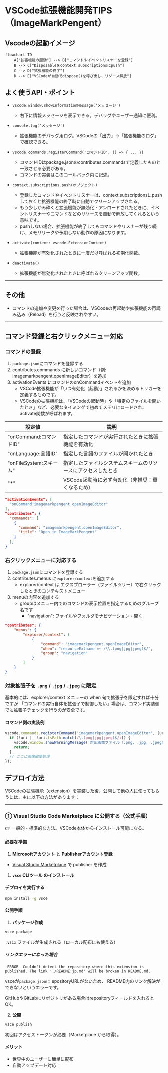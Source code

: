 # VSCode拡張機能開発TIPS（ImageMarkPengent）

## Vscodeの起動イメージ

```mermaid
flowchart TD
    A["拡張機能の起動"] --> B["コマンドやイベントリスナーを登録"]
    B --> C["Disposableをcontext.subscriptionsにpush"]
    C --> D["拡張機能の終了"]
    D --> E["VSCodeが自動でdispose()を呼び出し、リソース解放"]
```


## よく使うAPI・ポイント

- `vscode.window.showInformationMessage('メッセージ')`
  - 右下に情報メッセージを表示できる。デバッグやユーザー通知に便利。

- `console.log('メッセージ')`
  - 拡張機能のデバッグ用ログ。VSCodeの「出力」→「拡張機能のログ」で確認できる。

- `vscode.commands.registerCommand('コマンドID', () => { ... })`
  - コマンドIDはpackage.jsonのcontributes.commandsで定義したものと一致させる必要がある。
  - コマンドの実装はこのコールバック内に記述。

- `context.subscriptions.push(オブジェクト)`
  - 登録したコマンドやイベントリスナーは、context.subscriptionsにpushしておくと拡張機能の終了時に自動でクリーンアップされる。
  - もう少しかみ砕くと拡張機能が無効化・アンロードされたときに、イベントリスナーやコマンドなどのリソースを自動で解放してくれるという意味です。
  - pushしない場合、拡張機能が終了してもコマンドやリスナーが残り続け、メモリリークや予期しない動作の原因になります。

- `activate(context: vscode.ExtensionContext)`
  - 拡張機能が有効化されたときに一度だけ呼ばれる初期化関数。

- `deactivate()`
  - 拡張機能が無効化されたときに呼ばれるクリーンアップ関数。

---

## その他
- コマンドの追加や変更を行った場合は、VSCodeの再起動や拡張機能の再読み込み（Reload）を行うと反映されやすい。

---

## コマンド登録と右クリックメニュー対応

### コマンドの登録

1. `package.json`にコマンドを登録する
2. contributes.commands に新しいコマンド（例: imagemarkpengent.openImageEditor）を追加
3. activationEvents にコマンドのonCommandイベントを追加
   * VSCode拡張機能が「いつ有効化（起動）」されるかを決めるトリガーを定義するものです。
   * VSCodeの拡張機能は、「VSCodeの起動時」や「特定のファイルを開いたとき」など、必要なタイミングで初めてメモリにロードされ、activate関数が呼ばれます。
  

| 設定値                  | 説明                                                         |
| ----------------------- | ------------------------------------------------------------ |
| "onCommand:コマンドID"  | 指定したコマンドが実行されたときに拡張機能を有効化           |
| "onLanguage:言語ID"     | 指定した言語のファイルが開かれたとき                         |
| "onFileSystem:スキーム" | 指定したファイルシステムスキームのリソースにアクセスしたとき |
| "*"                     | VSCode起動時に必ず有効化（非推奨：重くなるため）             |



```json
"activationEvents": [
  "onCommand:imagemarkpengent.openImageEditor"
],
"contributes": {
  "commands": [
    {
      "command": "imagemarkpengent.openImageEditor",
      "title": "Open in ImageMarkPengent"
    }
  ],
}
```

### 右クリックメニューに対応する

1. `package.json`にコマンドを登録する
2. contributes.menus に`explorer/context`を追加する
   * explorer/context は エクスプローラー（ファイルツリー）で右クリックしたときのコンテキストメニュー 
3. menuの内容を追加する
   * groupはメニュー内でのコマンドの表示位置を指定するためのグループ名です
     * "navigation": ファイルやフォルダをナビゲーション・開く

```json
"contributes": {
    "menus": {
        "explorer/context": [
            {
                "command": "imagemarkpengent.openImageEditor",
                "when": "resourceExtname =~ /\\.(png|jpg|jpeg)$/",
                "group": "navigation"
            }
        ]
    }    
}
```

### 対象拡張子を `.png` / `.jpg` / `.jpeg` に限定

基本的には、explorer/context メニューの when 句で拡張子を限定すれば十分ですが
「コマンドの実行自体を拡張子で制御したい」場合は、コマンド実装側でも拡張子チェックを行うのが安全です。

#### コマンド側の実装例


```js
vscode.commands.registerCommand('imagemarkpengent.openImageEditor', (uri: vscode.Uri) => {
  if (!uri || !uri.fsPath.match(/\.(png|jpg|jpeg)$/i)) {
    vscode.window.showWarningMessage('対応画像ファイル（.png, .jpg, .jpeg）を選択してください。');
    return;
  }
  // ここに画像編集処理
});
```

## デプロイ方法

VSCodeの拡張機能（extension）を実装した後、公開して他の人に使ってもらうには、主に以下の方法があります：

---

### ① **Visual Studio Code Marketplace に公開する（公式手順）**

👉 一般的・標準的な方法。VSCode本体からインストール可能になる。

#### 必要な準備

1. **Microsoftアカウント** と **Publisherアカウント登録**

* [Visual Studio Marketplace](https://marketplace.visualstudio.com/manage) で publisher を作成

1. **`vsce` CLIツール のインストール**

#### デプロイを実行する

```bash
npm install -g vsce
```


#### 公開手順

1. **パッケージ作成**

```bash
vsce package
```

`.vsix` ファイルが生成される（ローカル配布にも使える）

##### リンクエラーになった場合

```error
 ERROR  Couldn't detect the repository where this extension is published. The link './README.jp.md' will be broken in README.md. 
```
vsceが`package.json`に epositoryURLがないため、
README内のリンク解決ができないというエラーです。

GitHubやGitLabにリポジトリがある場合はrepositoryフィールドを入れるとOK。


2. **公開**

```bash
vsce publish
```

初回はアクセストークンが必要（Marketplace から取得）。

#### メリット

* 世界中のユーザーに簡単に配布
* 自動アップデート対応

